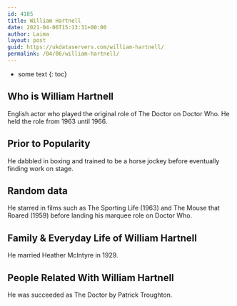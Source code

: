 ```yaml
---
id: 4185
title: William Hartnell
date: 2021-04-06T15:13:31+00:00
author: Laima
layout: post
guid: https://ukdataservers.com/william-hartnell/
permalink: /04/06/william-hartnell/
---
```


* some text
{: toc}


## Who is William Hartnell
                  
                  
                  
English actor who played the original role of The Doctor on Doctor Who. He held the role from 1963 until 1966.
                  
              
            
              
            
                
                
                
## Prior to Popularity
                  
                  
                  
He dabbled in boxing and trained to be a horse jockey before eventually finding work on stage.
                  
              
            
              
            
                
                
                
## Random data
                  
                  
                  
He starred in films such as The Sporting Life (1963) and The Mouse that Roared (1959) before landing his marquee role on Doctor Who.
                  
              
            
              
            
                
                
                
## Family & Everyday Life of William Hartnell
                  
                  
                  
He married Heather McIntyre in 1929.
                  
              
            
              
            
                
                
                
## People Related With William Hartnell
                  
                  
                  
He was succeeded as The Doctor by Patrick Troughton.
                  
              
            
              
            
                
              
            
              
              
            
            
              
            
          
          
          
